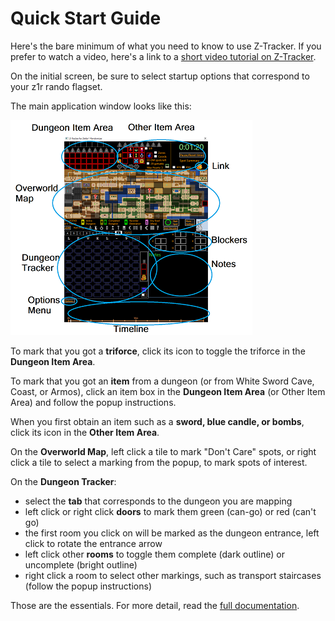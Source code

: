 # Quick Start Guide

Here's the bare minimum of what you need to know to use Z-Tracker.  If you prefer to watch a video, here's a link to a [short video tutorial on Z-Tracker](https://www.youtube.com/watch?v=IABAWaJCfRk).

On the initial screen, be sure to select startup options that correspond to your z1r rando flagset.

The main application window looks like this:

![Main Z-Tracker Window screenshot](screenshots/overview-smaller.png)

To mark that you got a **triforce**, click its icon to toggle the triforce in the **Dungeon Item Area**.

To mark that you got an **item** from a dungeon (or from White Sword Cave, Coast, or Armos), click an item box in the **Dungeon Item Area** (or Other Item Area) and follow the popup instructions.

When you first obtain an item such as a **sword, blue candle, or bombs**, click its icon in the **Other Item Area**.

On the **Overworld Map**, left click a tile to mark "Don't Care" spots, or right click a tile to select a marking from the popup, to mark spots of interest.

On the **Dungeon Tracker**:

 - select the **tab** that corresponds to the dungeon you are mapping
 - left click or right click **doors** to mark them green (can-go) or red (can't go)
 - the first room you click on will be marked as the dungeon entrance, left click to rotate the entrance arrow
 - left click other **rooms** to toggle them complete (dark outline) or uncomplete (bright outline)
 - right click a room to select other markings, such as transport staircases (follow the popup instructions)

Those are the essentials.  For more detail, read the [full documentation](TOC.md).


